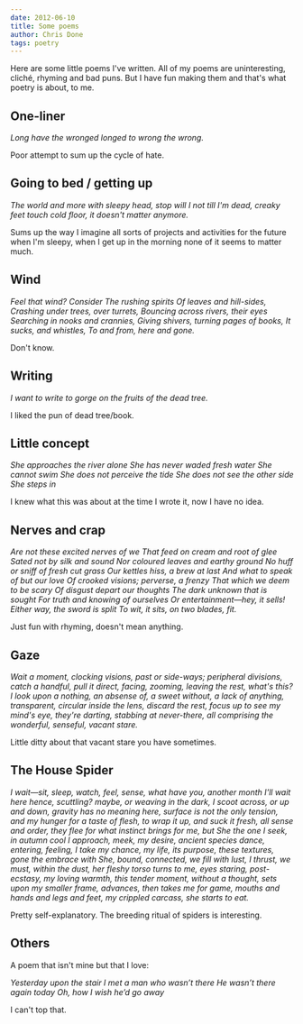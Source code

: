 ```yaml
---
date: 2012-06-10
title: Some poems
author: Chris Done
tags: poetry
---
```


Here are some little poems I've written. All of my poems are
uninteresting, cliché, rhyming and bad puns. But I have fun making
them and that's what poetry is about, to me.

## One-liner

*Long have the wronged longed to wrong the wrong.*

Poor attempt to sum up the cycle of hate.

## Going to bed / getting up

*The world and more with sleepy head,*
*stop will I not till I'm dead,*
*creaky feet touch cold floor,*
*it doesn't matter anymore.*

Sums up the way I imagine all sorts of projects and activities for the
future when I'm sleepy, when I get up in the morning none of it seems
to matter much.

## Wind

*Feel that wind? Consider*
*The rushing spirits*
*Of leaves and hill-sides,*
*Crashing under trees, over turrets,*
*Bouncing across rivers, their eyes*
*Searching in nooks and crannies,*
*Giving shivers, turning pages of books,*
*It sucks, and whistles,*
*To and from, here and gone.*

Don't know.

## Writing

*I want to write*
*to gorge on the fruits*
*of the dead tree.*

I liked the pun of dead tree/book.

## Little concept

*She approaches the river alone*
*She has never waded fresh water*
*She cannot swim*
*She does not perceive the tide*
*She does not see the other side*
*She steps in*

I knew what this was about at the time I wrote it, now I have no idea.

## Nerves and crap

*Are not these excited nerves of we*
*That feed on cream and root of glee*
*Sated not by silk and sound*
*Nor coloured leaves and earthy ground*
*No huff or sniff of fresh cut grass*
*Our kettles hiss, a brew at last*
*And what to speak of but our love*
*Of crooked visions; perverse, a frenzy*
*That which we deem to be scary*
*Of disgust depart our thoughts*
*The dark unknown that is sought*
*For truth and knowing of ourselves*
*Or entertainment—hey, it sells!*
*Either way, the sword is split*
*To wit, it sits, on two blades, fit.*

Just fun with rhyming, doesn't mean anything.

## Gaze

*Wait a moment, clocking visions,*
*past or side-ways; peripheral divisions,*
*catch a handful, pull it direct,*
*facing, zooming, leaving the rest,*
*what's this? I look upon a*
*nothing, an absense of,*
*a sweet without, a lack of anything,*
*transparent, circular inside the lens,*
*discard the rest, focus up to see*
*my mind's eye,*
*they're darting, stabbing at never-there,*
*all comprising the wonderful,*
*senseful,*
*vacant stare.*

Little ditty about that vacant stare you have sometimes.

## The House Spider

*I wait—sit, sleep, watch, feel, sense,*
*what have you, another month I'll wait here hence,*
*scuttling? maybe, or weaving in the dark,*
*I scoot across, or up and down,*
*gravity has no meaning here,*
*surface is not the only tension, and my*
*hunger for a taste of flesh, to wrap it up,*
*and suck it fresh,*
*all sense and order, they flee*
*for what instinct brings for me, but She*
*the one I seek,*
*in autumn cool I approach, meek,*
*my desire, ancient species dance,*
*entering, feeling, I take my chance,*
*my life, its purpose, these textures, gone*
*the embrace with She,*
*bound, connected, we fill with lust,*
*I thrust, we must,*
*within the dust,*
*her fleshy torso turns to me,*
*eyes staring, post-ecstasy,*
*my loving warmth, this tender moment,*
*without a thought, sets upon*
*my smaller frame,*
*advances, then*
*takes me for game,*
*mouths and hands and legs and feet,*
*my crippled carcass, she starts to eat.*

Pretty self-explanatory. The breeding ritual of spiders is interesting.

## Others

A poem that isn't mine but that I love:

*Yesterday upon the stair*
*I met a man who wasn’t there*
*He wasn’t there again today*
*Oh, how I wish he’d go away*

I can't top that.
